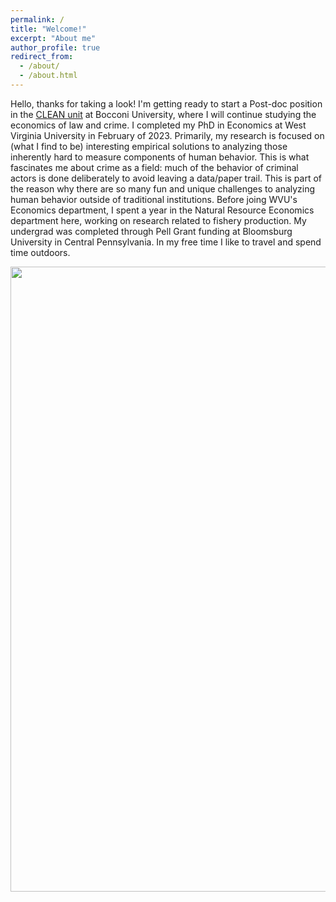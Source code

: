 ```yaml
---
permalink: /
title: "Welcome!" 
excerpt: "About me"
author_profile: true
redirect_from: 
  - /about/
  - /about.html
---
```


Hello, thanks for taking a look! I'm getting ready to start a Post-doc position in the [CLEAN unit](https://clean.unibocconi.eu/) at Bocconi University, where I will continue studying the economics of law and crime. I completed my PhD in Economics at West Virginia University in February of 2023. Primarily, my research is focused on (what I find to be) interesting empirical solutions to analyzing those inherently hard to measure components of human behavior. This is what fascinates me about crime as a field: much of the behavior of criminal actors is done deliberately to avoid leaving a data/paper trail. This is part of the reason why there are so many fun and unique challenges to analyzing human behavior outside of traditional institutions. Before joing WVU's Economics department, I spent a year in the Natural Resource Economics department here, working on research related to fishery production. My undergrad was completed through Pell Grant funding at Bloomsburg University in Central Pennsylvania. In my free time I like to travel and spend time outdoors. 

<img src="/images/personal/olympia.jpg" width="1000"/>


